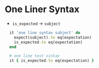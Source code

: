 # One Liner Syntax
  - `is_expected` -> `subject`

```ruby
  it 'one line syntax subject' do
    expect(subject).to eq(expectation)
    is_expected.to eq(expectation)
  end

  # one line test sintax
  it { is_expected.to eq(expectation) }
```
